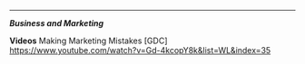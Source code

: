___________________________

***Business and Marketing***

**Videos**
Making Marketing Mistakes [GDC] <https://www.youtube.com/watch?v=Gd-4kcopY8k&list=WL&index=35>
